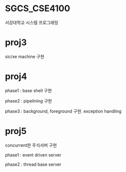 # SGCS_CSE4100
서강대학교 시스템 프로그래밍

# proj3
sic/xe machine 구현

# proj4
phase1 : base shell 구현

phase2 : pipelining 구현

phase3 : background, foreground 구현. exception handling

# proj5
concurrent한 주식서버 구현

phase1 : event driven server

phase2 : thread base server
